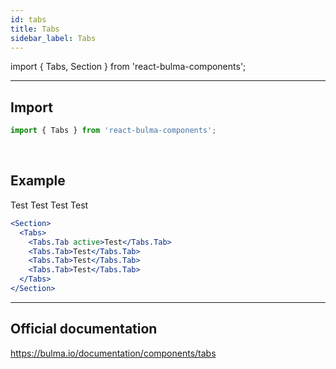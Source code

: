 ```yaml
---
id: tabs
title: Tabs
sidebar_label: Tabs
---
```


import { Tabs, Section } from 'react-bulma-components';

---

## **Import**

```js
import { Tabs } from 'react-bulma-components';
```

<br />

## **Example**

<Section>
  <Tabs>
    <Tabs.Tab active>
      Test
    </Tabs.Tab>
    <Tabs.Tab>
      Test
    </Tabs.Tab>
    <Tabs.Tab>
      Test
    </Tabs.Tab>
    <Tabs.Tab>
      Test
    </Tabs.Tab>
  </Tabs>
</Section>

```jsx
<Section>
  <Tabs>
    <Tabs.Tab active>Test</Tabs.Tab>
    <Tabs.Tab>Test</Tabs.Tab>
    <Tabs.Tab>Test</Tabs.Tab>
    <Tabs.Tab>Test</Tabs.Tab>
  </Tabs>
</Section>
```

---

## Official documentation

https://bulma.io/documentation/components/tabs
